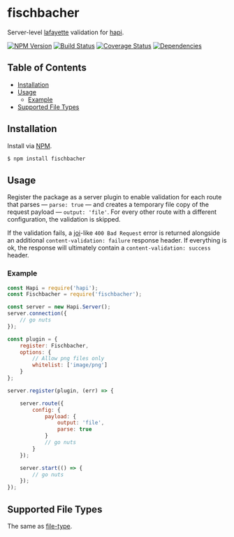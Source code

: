 # fischbacher
Server-level [lafayette](https://github.com/ruiquelhas/lafayette) validation for [hapi](https://github.com/hapijs/hapi).

[![NPM Version][fury-img]][fury-url] [![Build Status][travis-img]][travis-url] [![Coverage Status][coveralls-img]][coveralls-url] [![Dependencies][david-img]][david-url]

## Table of Contents
- [Installation](#installation)
- [Usage](#usage)
  - [Example](#example)
- [Supported File Types](#supported-file-types)

## Installation
Install via [NPM](https://www.npmjs.org).

```sh
$ npm install fischbacher
```

## Usage
Register the package as a server plugin to enable validation for each route that parses — `parse: true` — and creates a temporary file copy of the request payload — `output: 'file'`. For every other route with a different configuration, the validation is skipped.

If the validation fails, a [joi](https://github.com/hapijs/joi)-like `400 Bad Request` error is returned alongside an additional `content-validation: failure` response header. If everything is ok, the response will ultimately contain a `content-validation: success` header.

### Example

```js
const Hapi = require('hapi');
const Fischbacher = require('fischbacher');

const server = new Hapi.Server();
server.connection({
    // go nuts
});

const plugin = {
    register: Fischbacher,
    options: {
        // Allow png files only
        whitelist: ['image/png']
    }
};

server.register(plugin, (err) => {

    server.route({
        config: {
            payload: {
                output: 'file',
                parse: true
            }
            // go nuts
        }
    });

    server.start(() => {
        // go nuts
    });
});
```

## Supported File Types
The same as [file-type](https://github.com/sindresorhus/file-type#supported-file-types).

[coveralls-img]: https://coveralls.io/repos/ruiquelhas/fischbacher/badge.svg
[coveralls-url]: https://coveralls.io/github/ruiquelhas/fischbacher
[david-img]: https://david-dm.org/ruiquelhas/fischbacher.svg
[david-url]: https://david-dm.org/ruiquelhas/fischbacher
[fury-img]: https://badge.fury.io/js/fischbacher.svg
[fury-url]: https://badge.fury.io/js/fischbacher
[travis-img]: https://travis-ci.org/ruiquelhas/fischbacher.svg
[travis-url]: https://travis-ci.org/ruiquelhas/fischbacher
